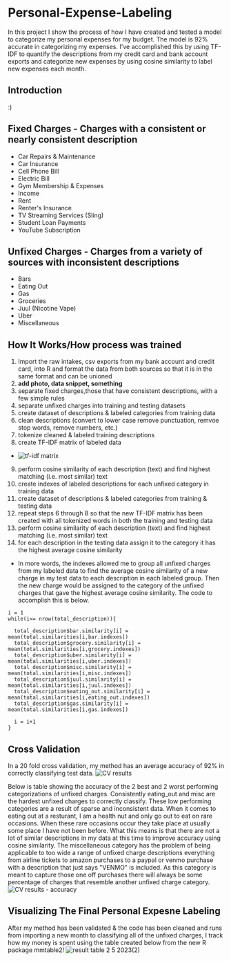 
# Personal-Expense-Labeling
In this project I show the process of how I have created and tested a model to categorize my personal expenses for my budget. The model is 92% accurate in categorizing my expenses. I've accomplished this by using TF-IDF to quantify the descriptions from my credit card and bank account exports and categorize new expenses by using cosine similarity to label new expenses each month. 

## Introduction
:)

## Fixed Charges - Charges with a consistent or nearly consistent description
* Car Repairs & Maintenance
* Car Insurance
* Cell Phone Bill
* Electric Bill
* Gym Membership & Expenses
* Income
* Rent
* Renter's Insurance
* TV Streaming Services (Sling)
* Student Loan Payments
* YouTube Subscription
## Unfixed Charges - Charges from a variety of sources with inconsistent descriptions
* Bars
* Eating Out
* Gas
* Groceries
* Juul (Nicotine Vape)
* Uber
* Miscellaneous

## How It Works/How process was trained
1) Import the raw intakes, csv exports from my bank account and credit card, into R and format the data from both sources so that it is in the same format and can be unioned
2) **add photo, data snippet, something**
3) separate fixed charges,those that have consistent descriptions, with a few simple rules  
4) separate unfixed charges into training and testing datasets
5) create dataset of descriptions & labeled categories from training data
6) clean descriptions (convert to lower case remove punctuation, remvoe stop words, remove numbers, etc.)
7) tokenize cleaned & labeled training descriptions
8) create TF-IDF matrix of labeled data
* ![tf-idf matrix](https://user-images.githubusercontent.com/46107551/217439054-81514bd8-58c3-4eb7-a603-98b53c50f3d2.png)
9) perform cosine similarity of each description (text) and find highest matching (i.e. most similar) text
10) create indexes of labeled descriptions for each unfixed category in training data
11) create dataset of descriptions & labeled categories from training & testing data
12) repeat steps 6 through 8 so that the new TF-IDF matrix has been created with all tokenized words in both the training and testing data
13) perform cosine similarity of each description (text) and find highest matching (i.e. most similar) text
14) for each description in the testing data assign it to the category it has the highest average cosine similarity
* In more words, the indexes allowed me to group all unfixed charges from my labeled data to find the average cosine similarity of a new charge in my test data to each description in each labeled group. Then the new charge would be assigned to the category of the unfixed charges that gave the highest average cosine similarity. The code to accomplish this is below. 
```
i = 1
while(i<= nrow(total_description)){
  
  total_description$bar.similarity[i] = mean(total.similarities[i,bar.indexes])
  total_description$grocery.similarity[i] = mean(total.similarities[i,grocery.indexes])
  total_description$uber.similarity[i] = mean(total.similarities[i,uber.indexes])
  total_description$misc.similarity[i] = mean(total.similarities[i,misc.indexes])
  total_description$juul.similarity[i] = mean(total.similarities[i,juul.indexes])
  total_description$eating_out.similarity[i] = mean(total.similarities[i,eating_out.indexes])
  total_description$gas.similarity[i] = mean(total.similarities[i,gas.indexes])
  
  i = i+1
}

```

## Cross Validation  
In a 20 fold cross validation, my method has an average accuracy of 92% in correctly classifying test data. 
![CV results](https://user-images.githubusercontent.com/46107551/217437996-cb07cfee-316c-4035-be8b-9e3fbf5d7549.png)

Below is table showing the accuracy of the 2 best and 2 worst performing categorizations of unfixed charges. Consistently eating_out and misc are the hardest unfixed charges to correctly classify. These low performing categories are a result of sparse and inconsistent data. When it comes to eating out at a resturant, I am a health nut and only go out to eat on rare occasions. When these rare occasions occur they take place at usually some place I have not been before. What this means is that there are not a lot of similar descriptions in my data at this time to improve accuracy using cosine similarity. The miscellaneous category has the problem of being applicable to too wide a range of unfixed charge descriptions everything from airline tickets to amazon purchases to a paypal or venmo purchase with a description that just says "VENMO" is included. As this category is meant to capture those one off purchases there will always be some percentage of charges that resemble another unfixed charge category. 
![CV results - accuracy](https://user-images.githubusercontent.com/46107551/218004959-b3b8a0ef-f784-4085-80e2-929eb3f04442.png)


## Visualizing The Final Personal Expesne Labeling
After my method has been validated & the code has been cleaned and runs from importing a new month to classifying all of the unfixed charges, I track how my money is spent using the table created below from the new R package mmtable2!
![result table 2 5 2023(2)](https://user-images.githubusercontent.com/46107551/217440758-139ac2f2-c0c4-4dd2-ba34-3ceee56e2762.png)


